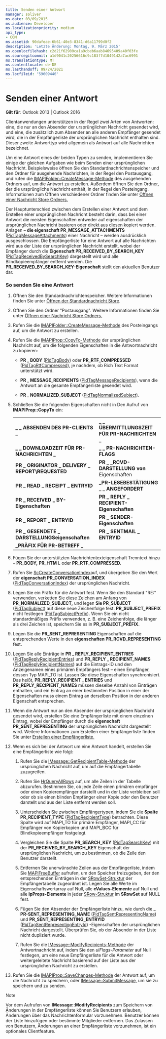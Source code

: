 ```yaml
---
title: Senden einer Antwort
manager: soliver
ms.date: 03/09/2015
ms.audience: Developer
ms.localizationpriority: medium
api_type:
- COM
ms.assetid: 90dafeae-6b61-40e3-8341-d6a11799d0f2
description: 'Letzte Änderung: Montag, 9. März 2015'
ms.openlocfilehash: c2d21f62900ca1a9cbeb6aab84695409a40f03fe
ms.sourcegitcommit: a1d9041c20256616c9c183f7d1049142a7ac6991
ms.translationtype: MT
ms.contentlocale: de-DE
ms.lasthandoff: 09/24/2021
ms.locfileid: "59609446"
---
```

# <a name="sending-a-reply"></a>Senden einer Antwort

**Gilt für**: Outlook 2013 | Outlook 2016 
  
Clientanwendungen unterstützen in der Regel zwei Arten von Antworten: eine, die nur an den Absender der ursprünglichen Nachricht gesendet wird, und eine, die zusätzlich zum Absender an alle anderen Empfänger gesendet wird, die in der Empfängerliste der ursprünglichen Nachricht enthalten sind. Dieser zweite Antworttyp wird allgemein als Antwort auf alle Nachrichten bezeichnet.
  
Um eine Antwort eines der beiden Typen zu senden, implementieren Sie einige der gleichen Aufgaben wie beim Senden einer ursprünglichen Nachricht. Beispielsweise öffnen Sie den Standardnachrichtenspeicher und den Ordner für ausgehende Nachrichten, in der Regel den Postausgang, und rufen die [IMAPIFolder::CreateMessage-Methode](imapifolder-createmessage.md) des ausgehenden Ordners auf, um die Antwort zu erstellen. Außerdem öffnen Sie den Ordner, der die ursprüngliche Nachricht enthält, in der Regel den Posteingang. Informationen zum Öffnen verschiedener Ordner finden Sie unter [Öffnen einer Nachricht Store Ordners.](opening-a-message-store-folder.md)
  
Der Hauptunterschied zwischen dem Erstellen einer Antwort und dem Erstellen einer ursprünglichen Nachricht besteht darin, dass bei einer Antwort die meisten Eigenschaften entweder auf eigenschaften der ursprünglichen Nachricht basieren oder direkt aus diesen kopiert werden. Anlagen – **die eigenschaft PR_MESSAGE_ATTACHMENTS** ([PidTagMessageAttachments](pidtagmessageattachments-canonical-property.md)) einer Nachricht – werden ausdrücklich ausgeschlossen. Die Empfängerliste für eine Antwort auf alle Nachrichten wird aus der Liste der ursprünglichen Nachricht erstellt, wobei der Empfänger durch die **Eigenschaft PR_RECEIVED_BY_SEARCH_KEY** ([PidTagReceivedBySearchKey](pidtagreceivedbysearchkey-canonical-property.md)) dargestellt wird und alle Blindkopieempfänger entfernt werden. Die **PR_RECEIVED_BY_SEARCH_KEY-Eigenschaft** stellt den aktuellen Benutzer dar. 
  
### <a name="to-send-a-reply"></a>So senden Sie eine Antwort
  
1. Öffnen Sie den Standardnachrichtenspeicher. Weitere Informationen finden Sie unter [Öffnen der Standardnachricht Store](opening-the-default-message-store.md).
    
2. Öffnen Sie den Ordner "Postausgang". Weitere Informationen finden Sie unter [Öffnen einer Nachricht Store Ordners.](opening-a-message-store-folder.md)
    
3. Rufen Sie die [IMAPIFolder::CreateMessage-Methode](imapifolder-createmessage.md) des Posteingangs auf, um die Antwort zu erstellen. 
    
4. Rufen Sie die [IMAPIProp::CopyTo-Methode](imapiprop-copyto.md) der ursprünglichen Nachricht auf, um die folgenden Eigenschaften in die Antwortnachricht zu kopieren: 
    
   - **PR \_ BODY** ([PidTagBody](pidtagbody-canonical-property.md)) oder **PR_RTF_COMPRESSED** ([PidTagRtfCompressed](pidtagrtfcompressed-canonical-property.md)), je nachdem, ob Rich Text Format unterstützt wird.
    
   - **PR \_ MESSAGE_RECIPIENTS** ([PidTagMessageRecipients](pidtagmessagerecipients-canonical-property.md)), wenn die Antwort an die gesamte Empfängerliste gesendet wird.
    
   - **PR \_ NORMALIZED_SUBJECT** ([PidTagNormalizedSubject](pidtagnormalizedsubject-canonical-property.md)).
    
5. Schließen Sie die folgenden Eigenschaften nicht in Den Aufruf von **IMAPIProp::CopyTo** ein:
    
    |||
    |:-----|:-----|
    |**\_ \_ ABSENDEN DES PR-CLIENTS \_** <br/> |**\_ \_ ÜBERMITTLUNGSZEIT FÜR PR-NACHRICHTEN \_** <br/> |
    |**\_ \_ DOWNLOADZEIT FÜR PR-NACHRICHTEN \_** <br/> |**\_ \_ PR-NACHRICHTEN-FLAGS** <br/> |
    |**PR \_ ORIGINATOR \_ DELIVERY \_ REPORT\REQUESTED** <br/> |**PR \_ \_RCVD-DARSTELLUNG von** Eigenschaften  <br/> |
    |**PR \_ READ \_ RECEIPT \_ ENTRYID** <br/> |**\_PR-LESEBESTÄTIGUNG \_ \_ ANGEFORDERT** <br/> |
    |**PR \_ RECEIVED \_ BY-Eigenschaften**  <br/> |**PR \_ REPLY \_ RECIPIENT-Eigenschaften**  <br/> |
    |**PR \_ REPORT \_ ENTRYID** <br/> |**PR \_ SENDER-Eigenschaften**  <br/> |
    |**PR \_ GESENDETE \_ DARSTELLUNGSeigenschaften**  <br/> |**PR \_ SENTMAIL \_ ENTRYID** <br/> |
    |**\_PRÄFIX FÜR PR-BETREFF \_** <br/> | <br/> |
   
6. Fügen Sie der unterstützten Nachrichtentexteigenschaft Trenntext hinzu – **PR_BODY,** **PR_HTM** L oder **PR_RTF_COMPRESSED.**
    
7. Rufen Sie [ScCreateConversationIndex](sccreateconversationindex.md)auf, und übergeben Sie den Wert der **eigenschaft PR_CONVERSATION_INDEX** ([PidTagConversationIndex](pidtagconversationindex-canonical-property.md)) der ursprünglichen Nachricht.
    
8. Legen Sie ein Präfix für die Antwort fest. Wenn Sie den Standard "RE:" verwenden, verketten Sie diese Zeichen am Anfang von **PR_NORMALIZED_SUBJECT,** und legen **Sie PR_SUBJECT** ([PidTagSubject](pidtagsubject-canonical-property.md)) auf diese neue Zeichenfolge fest. **PR_SUBJECT_PREFIX** nicht festlegen ([PidTagSubjectPrefix](pidtagsubjectprefix-canonical-property.md)). Wenn Sie ein nicht standardmäßiges Präfix verwenden, z. B. eine Zeichenfolge, die länger als drei Zeichen ist, speichern Sie es in **PR_SUBJECT_PREFIX**. 
    
9. Legen Sie die **PR_SENT_REPRESENTING** Eigenschaften auf die entsprechenden Werte in den **eigenschaften PR_RCVD_REPRESENTING** fest. 
    
10. Legen Sie alle Einträge in **PR \_ REPLY_RECIPIENT_ENTRIES** ([PidTagReplyRecipientEntries](pidtagreplyrecipiententries-canonical-property.md)) und **PR_REPLY \_ RECIPIENT_NAMES** ([PidTagReplyRecipientNames](pidtagreplyrecipientnames-canonical-property.md)) auf die Eintrags-ID und den Anzeigenamen eines primären Empfängers fest – einen Empfänger, dessen Typ MAPI_TO ist. Lassen Sie diese Eigenschaften synchronisiert. Das heißt, **PR_REPLY_RECIPIENT \_ ENTRIES** und **PR_REPLY_RECIPIENT_NAMES** müssen dieselbe Anzahl von Einträgen enthalten, und ein Eintrag an einer bestimmten Position in einer der Eigenschaften muss einem Eintrag an derselben Position in der anderen Eigenschaft entsprechen. 
    
11. Wenn die Antwort nur an den Absender der ursprünglichen Nachricht gesendet wird, erstellen Sie eine Empfängerliste mit einem einzelnen Eintrag, wobei der Empfänger durch die **eigenschaft PR_SENT_REPRESENTING** der ursprünglichen Nachricht dargestellt wird. Weitere Informationen zum Erstellen einer Empfängerliste finden Sie unter [Erstellen einer Empfängerliste.](creating-a-recipient-list.md)
    
12. Wenn es sich bei der Antwort um eine Antwort handelt, erstellen Sie eine Empfängerliste wie folgt:
    
    1. Rufen Sie die [IMessage::GetRecipientTable-Methode](imessage-getrecipienttable.md) der ursprünglichen Nachricht auf, um auf die Empfängertabelle zuzugreifen. 
        
    2. Rufen Sie [HrQueryAllRows](hrqueryallrows.md) auf, um alle Zeilen in der Tabelle abzurufen. Bestimmen Sie, ob jede Zeile einen primären empfänger oder einen Kopierempfänger darstellt und in der Liste verbleiben soll oder ob sie einen blinden Empfänger einer Kopie oder den Benutzer darstellt und aus der Liste entfernt werden soll. 
        
    3. Unterscheiden Sie zwischen Empfängertypen, indem Sie die **Spalte PR_RECIPIENT_TYPE** ([PidTagRecipientType](pidtagrecipienttype-canonical-property.md)) betrachten. Diese Spalte wird auf MAPI_TO für primäre Empfänger, MAPI_CC für Empfänger von Kopierkopien und MAPI_BCC für Blindkopieempfänger festgelegt. 
        
    4. Vergleichen Sie die Spalte **PR_SEARCH_KEY** ([PidTagSearchKey](pidtagsearchkey-canonical-property.md)) mit der **PR_RECEIVED_BY_SEARCH_KEY** Eigenschaft der ursprünglichen Nachricht, um zu bestimmen, ob die Zeile den Benutzer darstellt. 
        
    5. Entfernen Sie unerwünschte Zeilen aus der Empfängerliste, indem Sie [MAPIFreeBuffer](mapifreebuffer.md) aufrufen, um den Speicher freizugeben, der den entsprechenden Einträgen in der [SRowSet-Struktur](srowset.md) der Empfängertabelle zugeordnet ist. Legen Sie alle Werte im Eigenschaftswertarray auf Null, alle **cValues-Elemente** auf Null und alle **lpProps-Elemente** in jeder [SRow-Struktur](srow.md) im **SRowSet** auf NULL fest. 
        
    6. Fügen Sie den Absender der Empfängerliste hinzu, wie durch die **\_ PR-SENT_REPRESENTING_NAME** ([PidTagSentRepresentingName](pidtagsentrepresentingname-canonical-property.md)) und **PR_SENT_REPRESENTING_ENTRYID** ([PidTagSentRepresentingEntryId](pidtagsentrepresentingentryid-canonical-property.md)) -Eigenschaften der ursprünglichen Nachricht dargestellt. Überprüfen Sie, ob der Absender in der Liste nicht dupliziert wurde.
        
    7. Rufen Sie die [IMessage::ModifyRecipients-Methode](imessage-modifyrecipients.md) der Antwortnachricht auf, indem Sie den  _ulFlags-Parameter_ auf Null festlegen, um eine neue Empfängerliste für die Antwort oder weitergeleitete Nachricht basierend auf der Liste aus der ursprünglichen Nachricht zu erstellen. 
    
13. Rufen Sie die [IMAPIProp::SaveChanges-Methode](imapiprop-savechanges.md) der Antwort auf, um die Nachricht zu speichern, oder [IMessage::SubmitMessage,](imessage-submitmessage.md) um sie zu speichern und zu senden. 
    
> [!NOTE]
> Vor dem Aufrufen von **IMessage::ModifyRecipients** zum Speichern von Änderungen in der Empfängerliste können Sie Benutzern erlauben, Änderungen über das Nachrichtenformular vorzunehmen. Benutzer können der Liste hinzufügen oder bestimmte Mitglieder entfernen. Das Zulassen von Benutzern, Änderungen an einer Empfängerliste vorzunehmen, ist ein optionales Clientfeature. 
  

